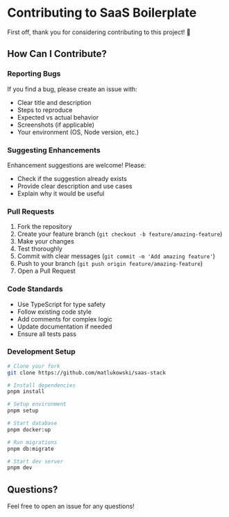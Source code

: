 # Contributing to SaaS Boilerplate

First off, thank you for considering contributing to this project! 🎉

## How Can I Contribute?

### Reporting Bugs

If you find a bug, please create an issue with:
- Clear title and description
- Steps to reproduce
- Expected vs actual behavior
- Screenshots (if applicable)
- Your environment (OS, Node version, etc.)

### Suggesting Enhancements

Enhancement suggestions are welcome! Please:
- Check if the suggestion already exists
- Provide clear description and use cases
- Explain why it would be useful

### Pull Requests

1. Fork the repository
2. Create your feature branch (`git checkout -b feature/amazing-feature`)
3. Make your changes
4. Test thoroughly
5. Commit with clear messages (`git commit -m 'Add amazing feature'`)
6. Push to your branch (`git push origin feature/amazing-feature`)
7. Open a Pull Request

### Code Standards

- Use TypeScript for type safety
- Follow existing code style
- Add comments for complex logic
- Update documentation if needed
- Ensure all tests pass

### Development Setup

```bash
# Clone your fork
git clone https://github.com/matlukowski/saas-stack

# Install dependencies
pnpm install

# Setup environment
pnpm setup

# Start database
pnpm docker:up

# Run migrations
pnpm db:migrate

# Start dev server
pnpm dev
```

## Questions?

Feel free to open an issue for any questions!